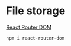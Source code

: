 # File storage
<!-- Ctrl + Shift + V -->

[React Router DOM](https://www.npmjs.com/package/react-router-dom)

```bash
npm i react-router-dom
```
